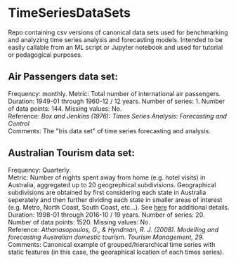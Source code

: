# TimeSeriesDataSets

Repo containing csv versions of canonical data sets used for benchmarking and analyzing time series analysis and forecasting models. 
Intended to be easily callable from an ML script or Jupyter notebook and used for tutorial or pedagogical purposes. 

## Air Passengers data set:
Frequency: monthly. 
Metric: Total number of international air passengers. 
Duration: 1949-01 through 1960-12 / 12 years. 
Number of series: 1. 
Number of data points: 144. 
Missing values: No.  
Reference: *Box and Jenkins (1976): Times Series Analysis: Forecasting and Control*   
Comments: The "Iris data set" of time series forecasting and analysis.   

## Australian Tourism data set:
Frequency: Quarterly.  
Metric: Number of nights spent away from home (e.g. hotel visits) in Australia, aggregated up to 20 geogrephical subdivisions. 
Geographical subdivisions are obtained by first considering each state in Australia seperately and then further dividing each state in smaller areas of interest (e.g. Metro, North Coast, South Coast, etc...). See [here](https://otexts.com/fpp2/hts.html) for additional details.      
Duration: 1998-01 through 2016-10 / 19 years. 
Number of series: 20. 
Number of data points: 1520. 
Missing values: No.    
Reference: *Athanasopoulos, G., & Hyndman, R. J. (2008). Modelling and forecasting Australian domestic tourism. Tourism 
Management, 29.*  
Comments: Canonical example of grouped/hierarchical time series with static features (in this case, the georaphical location of each times series). 

